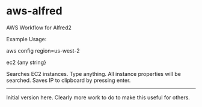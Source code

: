 # aws-alfred
AWS Workflow for Alfred2

Example Usage:

aws config region=us-west-2

ec2 {any string}

Searches EC2 instances. Type anything. All instance properties will be searched.  Saves IP to clipboard by pressing enter.

---------
Initial version here. Clearly more work to do to make this useful for others.
